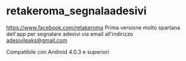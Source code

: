 retakeroma_segnalaadesivi
=========================
https://www.facebook.com/retakeroma
Prima versione molto spartana dell'app per segnalare adesivi via email all'indirizzo adesivileaks@gmail.com

Compatibile con Android 4.0.3 e superiori


